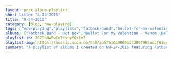 ```yaml
---
layout: post-album-playlist
short-title: "8-24-2015"
title: "8-24-2015"
category: [blog, now-playing]
tags: ["now-playing","playlists","fatback-band","bullet-for-my-valentine","various-artists","the-world-is-a-beautiful-place-&-i-am-no-longer-afraid-to-die","the-octopus-project","wavves","dire-straits","b.r.gibson","various-artists","various-artists","sea-wolf","various-artists","macy-gray","larry-graham,-graham-central-station","nick-swardson"]
albums: ["Fatback Band - Hot Box","Bullet For My Valentine - Venom (Deluxe Edition)","Various Artists - Stupid and Weird","The World Is A Beautiful Place & I Am No Longer Afraid To Die - Between Bodies","The Octopus Project - Hello, Avalanche","Wavves - King Of The Beach","Dire Straits - Brothers in Arms","b.r.gibson - Roads","Various Artists - English Graffiti (Deluxe)","Various Artists - Hello, I'm Johnny Cash","Sea Wolf - Leaves in the River","Various Artists - Chameleon","Macy Gray - Talking Book","Larry Graham, Graham Central Station - Raise Up","Nick Swardson - Taste It"]
playlist-id: 7G79hNwEwCo2dxuyYQr1v7
playlist-img: https://mosaic.scdn.co/640/ab67616d0000b27389f965adcf61bcfd4c341baeab67616d0000b273b5836f92f626bb4fe05b016aab67616d0000b273bf26d4338c76da7520c0181aab67616d0000b273f44daf7ddb1c1762fbbb3c59
summary: "A playlist of albums I created on 08-24-2015 featuring Fatback Band, Bullet For My Valentine, Various Artists, The World Is A Beautiful Place & I Am No Longer Afraid To Die, The Octopus Project, Wavves, Dire Straits, b.r.gibson, Various Artists, Various Artists, Sea Wolf, Various Artists, Macy Gray, Larry Graham, Graham Central Station, and Nick Swardson"
---
```


